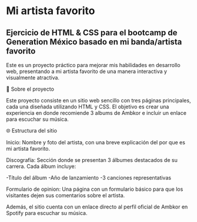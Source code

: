 # Mi artista favorito
## Ejercicio de HTML & CSS para el bootcamp de Generation México basado en mi banda/artista favorito

Este es un proyecto práctico para mejorar mis habilidades en desarrollo web, presentando a mi artista favorito de una manera interactiva y visualmente atractiva.

📌 Sobre el proyecto

Este proyecto consiste en un sitio web sencillo con tres páginas principales, cada una diseñada utilizando HTML y CSS. El objetivo es crear una experiencia en donde recomiende 3 albums de Ambkor e incluir un enlace para escuchar su música.

🌐 Estructura del sitio

Inicio: Nombre y foto del artista, con una breve explicación del por que es mi artista favorito.

Discografía: Sección donde se presentan 3 álbumes destacados de su carrera. Cada álbum incluye:

-Título del álbum
-Año de lanzamiento
-3 canciones representativas

Formulario de opinion: Una página con un formulario básico para que los visitantes dejen sus comentarios sobre el artista.

Además, el sitio cuenta con un enlace directo al perfil oficial de Ambkor en Spotify para escuchar su música.